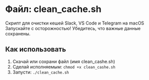 # Файл: clean_cache.sh

Скрипт для очистки кешей Slack, VS Code и Telegram на macOS
Запускайте с осторожностью! Убедитесь, что важные данные сохранены.

## Как использовать

1. Скачай или сохрани файл (имя clean_cashe.sh)
2. Сделай исполняемым:
`chmod +x clean_cashe.sh`
3. Запусти:
`./clean_cache.sh`